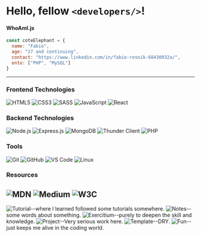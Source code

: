 # Hello, fellow ````<developers/>````!

#### WhoAmI.js
````javascript
const coteElephant = {
  name: "Fabio",
  age: "27 and continuing",
  contact: "https://www.linkedin.com/in/fabio-resnik-68430032a/",
  onto: ["PHP", "MySQL"]
}
````
---
### Frontend Technologies
![HTML5](https://img.shields.io/badge/HTML5-26%20March%202024-E34F26?style=for-the-badge&logo=html5&logoColor=white)
![CSS3](https://img.shields.io/badge/CSS3-26%20March%202024-1572B6?style=for-the-badge&logo=css3&logoColor=white)
![SASS](https://img.shields.io/badge/SASS-29%20August%202024-CC6699?style=for-the-badge&logo=sass&logoColor=white)
![JavaScript](https://img.shields.io/badge/JavaScript-12%20June%202024-F7DF1E?style=for-the-badge&logo=javascript&logoColor=white)
![React](https://img.shields.io/badge/React-29%20August%202024-61DAFB?style=for-the-badge&logo=react&logoColor=white)

### Backend Technologies
![Node.js](https://img.shields.io/badge/Node.js-05%20November%202024-5FA04E?style=for-the-badge&logo=node.js&logoColor=white)
![Express.js](https://img.shields.io/badge/Express.js-05%20November%202024-000000?style=for-the-badge&logo=express&logoColor=white)
![MongoDB](https://img.shields.io/badge/MongoDB-05%20November%202024-47A248?style=for-the-badge&logo=mongodb&logoColor=white)
![Thunder Client](https://img.shields.io/badge/Thunder%20Client-05%20November%202024-6A4C9C?style=for-the-badge&logo=thunderstore&logoColor=white)
![PHP](https://img.shields.io/badge/Thunder%20Client-05%January%202025-6A4C9C?style=for-the-badge&logo=php&logoColor=white)

### Tools
![Git](https://img.shields.io/badge/Git-12%20March%202024-F05032?style=for-the-badge&logo=git&logoColor=white)
![GitHub](https://img.shields.io/badge/GitHub-12%20March%202024-181717?style=for-the-badge&logo=github&logoColor=white&color=white)
![VS Code](https://img.shields.io/badge/VS%20Code-12%20March%202024-2F80ED?style=for-the-badge&logo=vscodium&logoColor=white)
![Linux](https://img.shields.io/badge/Linux-12%20March%202024-FCC624?style=for-the-badge&logo=linux&logoColor=white)

### Resources
![MDN](https://img.shields.io/badge/MDN-12%20March%202024-white?style=for-the-badge&logo=mozilla&logoColor=white)
![Medium](https://img.shields.io/badge/Medium-12%20March%202024-black?style=for-the-badge&logo=medium&logoColor=white)
![W3C](https://img.shields.io/badge/W3C-12%20March%202024-04AA6D?style=for-the-badge&logo=w3schools&logoColor=white)
---

![Tutorial](https://img.shields.io/badge/-Tutorial-white?logo=book&logoColor=black)--where I learned followed some tutorials somewhere.
![Notes](https://img.shields.io/badge/-Notes-yellow?logo=note&logoColor=black)--some words about something.
![Exercitium](https://img.shields.io/badge/-Exercitium-green?logo=exercise&logoColor=black)--purely to deepen the skill and knowledge.
![Project](https://img.shields.io/badge/-Project-purple?logo=hammer&logoColor=black)--Very serious work here.
![Template](https://img.shields.io/badge/-Template-gray?logo=template&logoColor=black)--DRY.
![Fun](https://img.shields.io/badge/-Fun-orange?logo=smile&logoColor=black)--just keeps me alive in the coding world.
